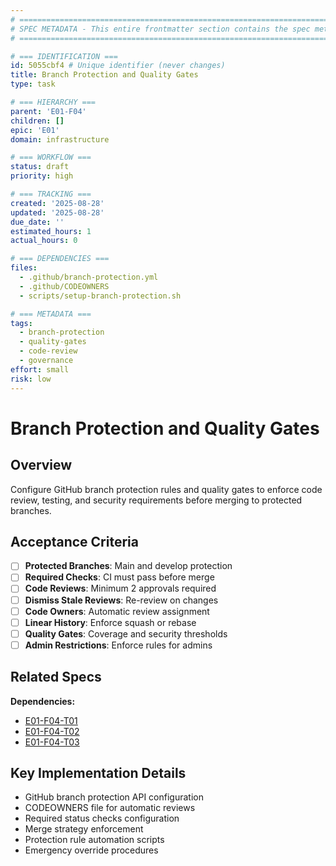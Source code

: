 ```yaml
---
# ============================================================================
# SPEC METADATA - This entire frontmatter section contains the spec metadata
# ============================================================================

# === IDENTIFICATION ===
id: 5055cbf4 # Unique identifier (never changes)
title: Branch Protection and Quality Gates
type: task

# === HIERARCHY ===
parent: 'E01-F04'
children: []
epic: 'E01'
domain: infrastructure

# === WORKFLOW ===
status: draft
priority: high

# === TRACKING ===
created: '2025-08-28'
updated: '2025-08-28'
due_date: ''
estimated_hours: 1
actual_hours: 0

# === DEPENDENCIES ===
files:
  - .github/branch-protection.yml
  - .github/CODEOWNERS
  - scripts/setup-branch-protection.sh

# === METADATA ===
tags:
  - branch-protection
  - quality-gates
  - code-review
  - governance
effort: small
risk: low
---
```


# Branch Protection and Quality Gates

## Overview

Configure GitHub branch protection rules and quality gates to enforce code review, testing, and security requirements before merging to protected branches.

## Acceptance Criteria

- [ ] **Protected Branches**: Main and develop protection
- [ ] **Required Checks**: CI must pass before merge
- [ ] **Code Reviews**: Minimum 2 approvals required
- [ ] **Dismiss Stale Reviews**: Re-review on changes
- [ ] **Code Owners**: Automatic review assignment
- [ ] **Linear History**: Enforce squash or rebase
- [ ] **Quality Gates**: Coverage and security thresholds
- [ ] **Admin Restrictions**: Enforce rules for admins

## Related Specs

**Dependencies:**

- [E01-F04-T01](../E01-F04-T01/spec.md)
- [E01-F04-T02](../E01-F04-T02/spec.md)
- [E01-F04-T03](../E01-F04-T03/spec.md)

## Key Implementation Details

- GitHub branch protection API configuration
- CODEOWNERS file for automatic reviews
- Required status checks configuration
- Merge strategy enforcement
- Protection rule automation scripts
- Emergency override procedures
